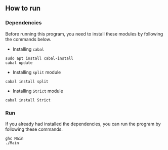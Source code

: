 ## How to run

### Dependencies

Before running this program, you need to install these modules by following the commands below.

- Installing `cabal`

```shell
sudo apt install cabal-install
cabal update
```

- Installing `split` module

```shell
cabal install split
```

- Installing `Strict` module

```shell
cabal install Strict
```

### Run

If you already had installed the dependencies, you can run the program by following these commands.

```shell
ghc Main
./Main
```

